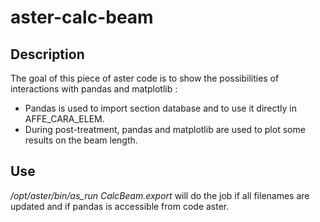 # aster-calc-beam

## Description
The goal of this piece of aster code is to show the possibilities of interactions with pandas and matplotlib :
- Pandas is used to import section database and to use it directly in AFFE_CARA_ELEM.
- During post-treatment, pandas and matplotlib are used to plot some results on the beam length.

## Use
_/opt/aster/bin/as_run CalcBeam.export_ will do the job if all filenames are updated and if pandas is accessible from code aster.
